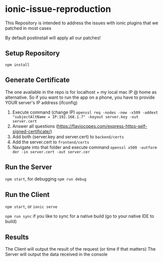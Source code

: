 # ionic-issue-reproduction
This Repository is intended to address the issues with ionic plugins that we patched in most cases

By default postinstall will apply all our patches!

## Setup Repository

`npm install`

## Generate Certificate
The one available in the repo is for localhost + my local mac IP @ home as alternative.
So if you want to run the app on a phone, you have to provide YOUR server's IP address (ifconfig)

1. Execute command (change IP) `openssl req -nodes -new -x509 -addext "subjectAltName = IP:192.168.1.7" -keyout server.key -out server.cert`
2. Answer all questions (https://flaviocopes.com/express-https-self-signed-certificate/)
4. Add both (server.key and server.cert) to `backend/certs`
4. Add the server.cert to `frontend/certs`
5. Navigate into that folder and execute command `openssl x509 -outform der -in server.cert -out server.cer`

## Run the Server

`npm start`, for debugging `npm run debug`

## Run the Client

`npm start`, or `ionic serve`

`npm run sync` if you like to sync for a native build (go to your native IDE to build)

## Results

The Client will output the result of the request (or time if that matters)
The Server will output the data received in the console
